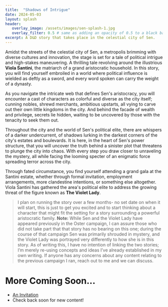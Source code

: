 ```yaml
---
title:  "Shadows of Intrigue"
date: 2024-05-03
layout: splash
header:
   overlay_image: /assets/images/sen-splash-1.jpg
   overlay_filter: 0.5 # same as adding an opacity of 0.5 to a black background
excerpt: A D&D story that takes place in the celestial city of Sen.
---
```


Amidst the streets of the celestial city of Sen, a metropolis brimming with diverse cultures and innovation, the stage is set for a tale of political intrigue and high-stakes maneuvering. A thrilling tale revolving around the illustrious **Viola Santini**, the matriarch of a grand aristocratic household. In this story, you will find yourself embroiled in a world where political influence is wielded as deftly as a sword, and every word spoken can carry the weight of a dynasty.

As you navigate the intricate web that defines Sen's aristocracy, you will encounter a cast of characters as colorful and diverse as the city itself; cunning nobles, shrewd merchants, ambitious upstarts, all vying to carve out their own little kingdoms in the city. And behind the facade of wealth and privilege, secrets lie hidden, waiting to be uncovered by those with the tenacity to seek them out.

Throughout the city and the world of Sen's political elite, there are whispers of a darker undercurrent, of shadows lurking in the darkest corners of the city's estates and boulevards. It is here, in the heart of Sen's power structure, that you will uncover the truth behind a sinister plot that threatens to plunge the city into chaos. With every step you draw closer to unraveling the mystery, all while facing the looming specter of an enigmatic force spreading 
terror across the city.

Through fated circumstance, you find yourself attending a grand gala at the Santini estate, whether through formal invitation, employment arrangements, more clandestine intentions, or something else altogether. Viola Santini has gathered the area's political elite to address the growing threat of the figure known as **The Violet Lady**.

> I plan on running the story over a few months- no set date on when it will start, this is just to get you excited and to start thinking about a character that might fit the setting for a story surrounding a powerful aristocratic family. **Note:** While Sen and the Violet Lady have appeared previously in the Oster campaign, I can assure those who did not take part that that story has no bearing on this one; during the course of that campaign Sen was primarily shrouded in mystery, and the Violet Lady was portrayed very differently to how she is in this story. As of writing this, I have no intention of linking the two stories; I’m merely re-using concepts and ideas I’ve already established in my own writing. If anyone has any concerns about any content relating to the previous campaign I ran, reach out to me and we can discuss.

# More Coming Soon...
- [An Invitation](https://ridleyb.github.io/the-celestial-city/2024/05/03/an-invitation.html)
- Check back soon for new content!
